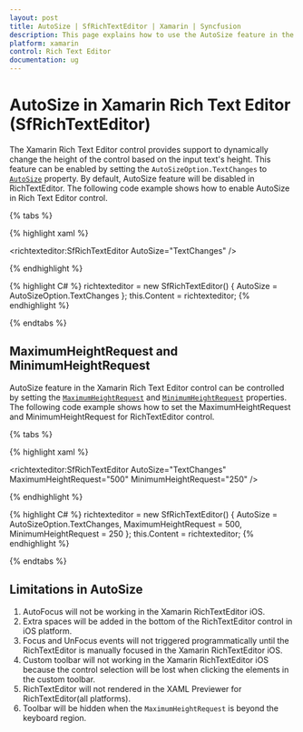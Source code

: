 ```yaml
---
layout: post
title: AutoSize | SfRichTextEditor | Xamarin | Syncfusion
description: This page explains how to use the AutoSize feature in the Syncfusion Rich Text Editor for Xamarin.Forms platform.
platform: xamarin
control: Rich Text Editor
documentation: ug
---
```


# AutoSize in Xamarin Rich Text Editor (SfRichTextEditor)

The Xamarin Rich Text Editor control provides support to dynamically change the height of the control based on the input text's height. This feature can be enabled by setting the `AutoSizeOption.TextChanges` to [`AutoSize`](https://help.syncfusion.com/cr/xamarin/Syncfusion.SfRichTextEditor.XForms~Syncfusion.XForms.RichTextEditor.SfRichTextEditor~AutoSize.html) property. By default, AutoSize feature will be disabled in RichTextEditor. The following code example shows how to enable AutoSize in Rich Text Editor control.

{% tabs %} 

{% highlight xaml %} 

 <richtexteditor:SfRichTextEditor AutoSize="TextChanges" />

{% endhighlight %}

{% highlight C# %} 
richtexteditor = new SfRichTextEditor()
{
	AutoSize = AutoSizeOption.TextChanges
};
this.Content = richtexteditor;
{% endhighlight %}

{% endtabs %}

## MaximumHeightRequest and MinimumHeightRequest

AutoSize feature in the Xamarin Rich Text Editor control can be controlled by setting the [`MaximumHeightRequest`](https://help.syncfusion.com/cr/cref_files/xamarin/Syncfusion.SfRichTextEditor.XForms~Syncfusion.XForms.RichTextEditor.SfRichTextEditor~MaximumHeightRequest.html) and [`MinimumHeightRequest`](https://help.syncfusion.com/cr/cref_files/xamarin/Syncfusion.SfRichTextEditor.XForms~Syncfusion.XForms.RichTextEditor.SfRichTextEditor~MinimumHeightRequest.html) properties. The following code example shows how to set the MaximumHeightRequest and MinimumHeightRequest for RichTextEditor control.

{% tabs %} 

{% highlight xaml %} 

 <richtexteditor:SfRichTextEditor AutoSize="TextChanges" MaximumHeightRequest="500" MinimumHeightRequest="250" />

{% endhighlight %}

{% highlight C# %} 
richtexteditor = new SfRichTextEditor()
{
	AutoSize = AutoSizeOption.TextChanges,
	MaximumHeightRequest = 500,
	MinimumHeightRequest = 250
};
this.Content = richtexteditor;
{% endhighlight %}

{% endtabs %}

## Limitations in AutoSize

 1. AutoFocus will not be working in the Xamarin RichTextEditor iOS.
 2. Extra spaces will be added in the bottom of the RichTextEditor control in iOS platform.
 3. Focus and UnFocus events will not triggered programmatically until the RichTextEditor is manually focused in the Xamarin RichTextEditor iOS.
 4. Custom toolbar will not working in the Xamarin RichTextEditor iOS because the control selection will be lost when clicking the elements in the custom toolbar.
 5. RichTextEditor will not rendered in the XAML Previewer for RichTextEditor(all platforms).
 6. Toolbar will be hidden when the `MaximumHeightRequest` is beyond the keyboard region.